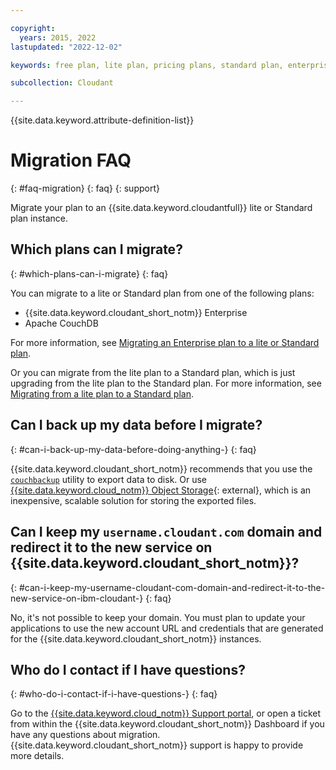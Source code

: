 ```yaml
---

copyright:
  years: 2015, 2022
lastupdated: "2022-12-02"

keywords: free plan, lite plan, pricing plans, standard plan, enterprise plan, backup, support

subcollection: Cloudant

---
```


{{site.data.keyword.attribute-definition-list}}

# Migration FAQ
{: #faq-migration}
{: faq}
{: support}

Migrate your plan to an {{site.data.keyword.cloudantfull}} lite or Standard plan instance. 

## Which plans can I migrate? 
{: #which-plans-can-i-migrate}
{: faq}

You can migrate to a lite or Standard plan from one of the following plans: 

- {{site.data.keyword.cloudant_short_notm}} Enterprise
- Apache CouchDB

For more information, see [Migrating an Enterprise plan to a lite or Standard plan](/docs/Cloudant?topic=Cloudant-migrating-an-enterprise-plan-to-a-lite-or-standard-plan).

Or you can migrate from the lite plan to a Standard plan, which is just upgrading from the lite plan to the Standard plan. For more information, see [Migrating from a lite plan to a Standard plan](/docs/Cloudant?topic=Cloudant-migrating-from-a-lite-plan-to-a-standard-plan).  

## Can I back up my data before I migrate?
{: #can-i-back-up-my-data-before-doing-anything-}
{: faq}

{{site.data.keyword.cloudant_short_notm}} recommends that you use the [`couchbackup`](/docs/Cloudant?topic=Cloudant-ibm-cloudant-backup-and-recovery#ibm-cloudant-backup-and-recovery) utility to export data to disk. Or use [{{site.data.keyword.cloud_notm}} Object Storage](https://www.ibm.com/cloud/object-storage){: external}, which is an inexpensive, scalable solution for storing the exported files. 

## Can I keep my `username.cloudant.com` domain and redirect it to the new service on {{site.data.keyword.cloudant_short_notm}}?
{: #can-i-keep-my-username-cloudant-com-domain-and-redirect-it-to-the-new-service-on-ibm-cloudant-}
{: faq}

No, it's not possible to keep your domain. You must plan to update your applications to use the new account URL and credentials that are generated for the {{site.data.keyword.cloudant_short_notm}} instances. 

## Who do I contact if I have questions?
{: #who-do-i-contact-if-i-have-questions-}
{: faq}

Go to the [{{site.data.keyword.cloud_notm}} Support portal](https://www.ibm.com/cloud/support), or open a ticket from within the {{site.data.keyword.cloudant_short_notm}} Dashboard if you have any questions about migration. {{site.data.keyword.cloudant_short_notm}} support is happy to provide more details. 

